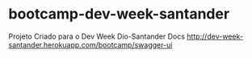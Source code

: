 # bootcamp-dev-week-santander
Projeto Criado para o Dev Week Dio-Santander
Docs http://dev-week-santander.herokuapp.com/bootcamp/swagger-ui
